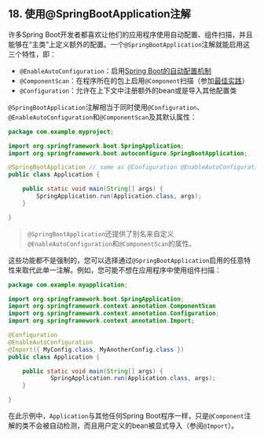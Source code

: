 ## 18. 使用@SpringBootApplication注解

许多Spring Boot开发者都喜欢让他们的应用程序使用自动配置、组件扫描，并且能够在“主类”上定义额外的配置。一个`@SpringBootApplication`注解就能启用这三个特性，即：

- `@EnableAutoConfiguration`：启用[Spring Boot的自动配置机制](16.Auto-configuration.md)
- `@ComponentScan`：在程序所在的包上启用`@Component`扫描（参加[最佳实践](14.Structuring_your_code.md)）
- `@Configuration`：允许在上下文中注册额外的bean或是导入其他配置类

`@SpringBootApplication`注解相当于同时使用`@Configuration`、`@EnableAutoConfiguration`和`@ComponentScan`及其默认属性：

```java
package com.example.myproject;

import org.springframework.boot.SpringApplication;
import org.springframework.boot.autoconfigure.SpringBootApplication;

@SpringBootApplication // same as @Configuration @EnableAutoConfiguration @ComponentScan
public class Application {

    public static void main(String[] args) {
        SpringApplication.run(Application.class, args);
    }

}
```

>`@SpringBootApplication`还提供了别名来自定义`@EnableAutoConfiguration`和`@ComponentScan`的属性。

这些功能都不是强制的，您可以选择通过`@SpringBootApplication`启用的任意特性来取代此单一注解。例如，您可能不想在应用程序中使用组件扫描：

```java
package com.example.myapplication;

import org.springframework.boot.SpringApplication;
import org.springframework.context.annotation.ComponentScan
import org.springframework.context.annotation.Configuration;
import org.springframework.context.annotation.Import;

@Configuration
@EnableAutoConfiguration
@Import({ MyConfig.class, MyAnotherConfig.class })
public class Application {

    public static void main(String[] args) {
            SpringApplication.run(Application.class, args);
    }

}
```

在此示例中，`Application`与其他任何Spring Boot程序一样，只是`@Component`注解的类不会被自动检测，而且用户定义的bean被显式导入（参阅`@Import`）。
